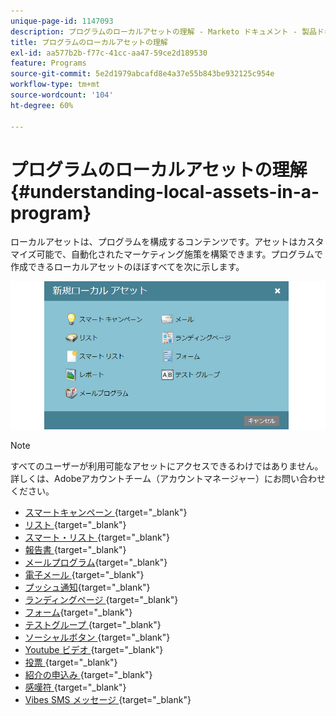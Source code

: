 ```yaml
---
unique-page-id: 1147093
description: プログラムのローカルアセットの理解 - Marketo ドキュメント - 製品ドキュメント
title: プログラムのローカルアセットの理解
exl-id: aa577b2b-f77c-41cc-aa47-59ce2d189530
feature: Programs
source-git-commit: 5e2d1979abcafd8e4a37e55b843be932125c954e
workflow-type: tm+mt
source-wordcount: '104'
ht-degree: 60%

---
```


# プログラムのローカルアセットの理解 {#understanding-local-assets-in-a-program}

ローカルアセットは、プログラムを構成するコンテンツです。アセットはカスタマイズ可能で、自動化されたマーケティング施策を構築できます。プログラムで作成できるローカルアセットのほぼすべてを次に示します。

![](assets/one.png)

>[!NOTE]
>
>すべてのユーザーが利用可能なアセットにアクセスできるわけではありません。 詳しくは、Adobeアカウントチーム（アカウントマネージャー）にお問い合わせください。

* [ スマートキャンペーン ](/help/marketo/product-docs/core-marketo-concepts/smart-campaigns/creating-a-smart-campaign/understanding-batch-and-trigger-smart-campaigns.md){target="_blank"}
* [ リスト ](/help/marketo/product-docs/core-marketo-concepts/smart-lists-and-static-lists/static-lists/understanding-static-lists.md){target="_blank"}
* [ スマート・リスト ](/help/marketo/product-docs/core-marketo-concepts/smart-lists-and-static-lists/creating-a-smart-list/create-a-smart-list.md){target="_blank"}
* [ 報告書 ](/help/marketo/product-docs/reporting/basic-reporting/report-types/report-type-overview.md){target="_blank"}
* [メールプログラム](/help/marketo/product-docs/email-marketing/email-programs/creating-an-email-program/understanding-email-programs.md){target="_blank"}
* [ 電子メール ](/help/marketo/product-docs/email-marketing/email-programs/email-program-actions/create-an-email-for-an-email-program.md){target="_blank"}
* [プッシュ通知](/help/marketo/product-docs/mobile-marketing/push-notifications/understanding-push-notifications.md){target="_blank"}
* [ ランディングページ ](/help/marketo/product-docs/demand-generation/landing-pages/understanding-landing-pages/understanding-free-form-vs-guided-landing-pages.md){target="_blank"}
* [フォーム](/help/marketo/product-docs/demand-generation/forms/creating-a-form/create-a-form.md){target="_blank"}
* [ テストグループ ](/help/marketo/product-docs/demand-generation/landing-pages/understanding-landing-pages/landing-page-test-groups.md){target="_blank"}
* [ ソーシャルボタン ](/help/marketo/product-docs/demand-generation/landing-pages/free-form-landing-pages/add-a-social-button-to-a-free-form-landing-page.md){target="_blank"}
* [Youtube ビデオ ](/help/marketo/product-docs/demand-generation/social/social-functions/add-a-video.md){target="_blank"}
* [ 投票 ](/help/marketo/product-docs/demand-generation/social/creating-a-poll/create-a-poll.md){target="_blank"}
* [ 紹介の申込み ](/help/marketo/product-docs/demand-generation/social/referral-offers/create-a-referral-offer.md){target="_blank"}
* [ 感嘆符 ](/help/marketo/product-docs/demand-generation/social/sweepstakes/create-sweepstakes.md){target="_blank"}
* [Vibes SMS メッセージ ](/help/marketo/product-docs/mobile-marketing/vibes-sms-messages/create-an-sms-message.md){target="_blank"}
